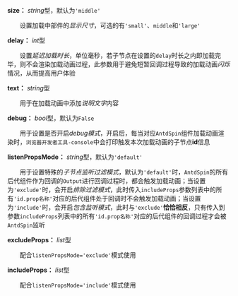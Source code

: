 **size：** *string*型，默认为`'middle'`

　　设置加载中部件的*显示尺寸*，可选的有`'small'`、`middle`和`'large'`

**delay：** *int*型

　　设置*延迟加载时长*，单位毫秒，若子节点在设置的`delay`时长之内即加载完毕，则不会渲染加载动画过程，此参数用于避免短暂回调过程导致的加载动画*闪烁*情况，从而提高用户体验

**text：** *string*型

　　用于在加载动画中添加*说明文字*内容

**debug：** *bool*型，默认为`False`

　　用于设置是否开启*debug模式*，开启后，每当对应`AntdSpin`组件加载动画渲染时，`浏览器开发者工具-console`中会打印触发本次加载动画的子节点**id**信息

**listenPropsMode：** *string*型，默认为`'default'`

　　用于设置特殊的*子节点监听过滤模式*，默认为`'default'`时，`AntdSpin`的所有后代组件作为回调的`Output`进行回调过程时，都会触发加载动画；当设置为`'exclude'`时，会开启*排除过滤模式*，此时传入`includeProps`参数列表中的所有`'id.prop名称'`对应的后代组件处于回调时不会触发加载动画；当设置为`'include'`时，会开启*包含监听模式*，此时与`'exclude'`**恰恰相反**，只有传入到参数`includeProps`列表中的所有`'id.prop名称'`对应的后代组件的回调过程才会被`AntdSpin`监听

**excludeProps：** *list*型

　　配合`listenPropsMode='exclude'`模式使用

**includeProps：** *list*型

　　配合`listenPropsMode='include'`模式使用